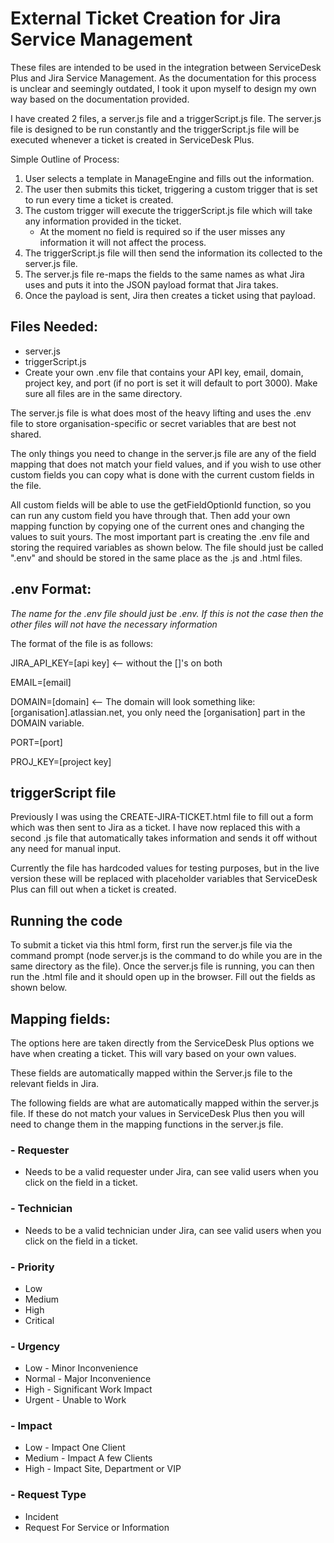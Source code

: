 # External Ticket Creation for Jira Service Management
These files are intended to be used in the integration between ServiceDesk Plus and Jira Service Management.
As the documentation for this process is unclear and seemingly outdated, I took it upon myself to design my own way based on the documentation provided.

I have created 2 files, a server.js file and a triggerScript.js file. The server.js file is designed to be run constantly and the triggerScript.js file will be executed whenever a ticket is created in ServiceDesk Plus.

Simple Outline of Process:
1. User selects a template in ManageEngine and fills out the information.
2. The user then submits this ticket, triggering a custom trigger that is set to run every time a ticket is created.
3. The custom trigger will execute the triggerScript.js file which will take any information provided in the ticket.
    - At the moment no field is required so if the user misses any information it will not affect the process.
4. The triggerScript.js file will then send the information its collected to the server.js file.
5. The server.js file re-maps the fields to the same names as what Jira uses and puts it into the JSON payload format that Jira takes.
6. Once the payload is sent, Jira then creates a ticket using that payload.

## Files Needed:
- server.js
- triggerScript.js
- Create your own .env file that contains your API key, email, domain, project key, and port (if no port is set it will default to port 3000). Make sure all files are in the same directory.

The server.js file is what does most of the heavy lifting and uses the .env file to store organisation-specific or secret variables that are best not shared.

The only things you need to change in the server.js file are any of the field mapping that does not match your field values, and if you wish to use other custom fields you can copy what is done with the current custom fields in the file.

All custom fields will be able to use the getFieldOptionId function, so you can run any custom field you have through that. Then add your own mapping function by copying one of the current ones and changing the values to suit yours.
The most important part is creating the .env file and storing the required variables as shown below. The file should just be called ".env" and should be stored in the same place as the .js and .html files.

## **.env Format:**
_The name for the .env file should just be .env. If this is not the case then the other files will not have the necessary information_

The format of the file is as follows:

JIRA_API_KEY=[api key]     <-- without the []'s on both

EMAIL=[email]

DOMAIN=[domain]     <-- The domain will look something like: [organisation].atlassian.net, you only need the [organisation] part in the DOMAIN variable.

PORT=[port]

PROJ_KEY=[project key]

## triggerScript file
Previously I was using the CREATE-JIRA-TICKET.html file to fill out a form which was then sent to Jira as a ticket. I have now replaced this with a second .js file that automatically takes information and sends it off without any need for manual input.

Currently the file has hardcoded values for testing purposes, but in the live version these will be replaced with placeholder variables that ServiceDesk Plus can fill out when a ticket is created.

## Running the code
To submit a ticket via this html form, first run the server.js file via the command prompt (node server.js is the command to do while you are in the same directory as the file).
Once the server.js file is running, you can then run the .html file and it should open up in the browser. Fill out the fields as shown below.

## Mapping fields:

The options here are taken directly from the ServiceDesk Plus options we have when creating a ticket. This will vary based on your own values.

These fields are automatically mapped within the Server.js file to the relevant fields in Jira.

The following fields are what are automatically mapped within the server.js file. If these do not match your values in ServiceDesk Plus then you will need to change them in the mapping functions in the server.js file.

### **- Requester**
  - Needs to be a valid requester under Jira, can see valid users when you click on the field in a ticket.
    
### **- Technician**
  - Needs to be a valid technician under Jira, can see valid users when you click on the field in a ticket.
    
### **- Priority**
  - Low
  - Medium
  - High
  - Critical
    
### **- Urgency**
  - Low - Minor Inconvenience
  - Normal - Major Inconvenience
  - High - Significant Work Impact
  - Urgent - Unable to Work
    
### **- Impact**
  - Low - Impact One Client
  - Medium - Impact A few Clients
  - High - Impact Site, Department or VIP
    
### **- Request Type**
  - Incident
  - Request For Service or Information
 
 


